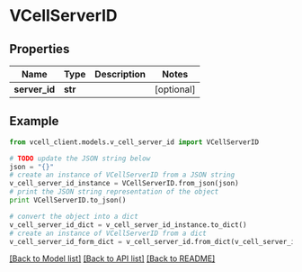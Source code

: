 # VCellServerID


## Properties
Name | Type | Description | Notes
------------ | ------------- | ------------- | -------------
**server_id** | **str** |  | [optional] 

## Example

```python
from vcell_client.models.v_cell_server_id import VCellServerID

# TODO update the JSON string below
json = "{}"
# create an instance of VCellServerID from a JSON string
v_cell_server_id_instance = VCellServerID.from_json(json)
# print the JSON string representation of the object
print VCellServerID.to_json()

# convert the object into a dict
v_cell_server_id_dict = v_cell_server_id_instance.to_dict()
# create an instance of VCellServerID from a dict
v_cell_server_id_form_dict = v_cell_server_id.from_dict(v_cell_server_id_dict)
```
[[Back to Model list]](../README.md#documentation-for-models) [[Back to API list]](../README.md#documentation-for-api-endpoints) [[Back to README]](../README.md)


